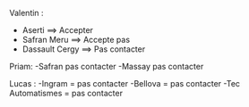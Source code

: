 
Valentin : 
- Aserti ==> Accepter
- Safran Meru ==> Accepte pas
- Dassault Cergy ==> Pas contacter

Priam:
-Safran pas contacter
-Massay pas contacter

Lucas :
-Ingram = pas contacter
-Bellova = pas contacter
-Tec Automatismes = pas contacter